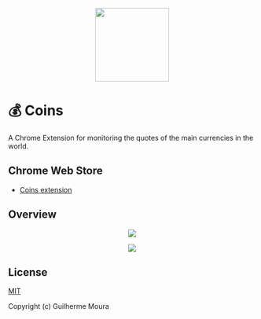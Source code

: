 <p align="center">
  <img
    style="object: contain; height: 150px"
    src="https://raw.githubusercontent.com/glhrmoura/coins/main/docs/logo.png"
  />
</p>

# 💰 Coins

A Chrome Extension for monitoring the quotes of the main currencies in the world.

## Chrome Web Store

- [Coins extension](https://chrome.google.com/webstore/detail/coins/meebfpmdedodccopjbkcihiecpmiljml)

## Overview

<p align="center">
  <img
    style="object: contain; width: '100%'"
    src="https://raw.githubusercontent.com/glhrmoura/coins/main/docs/screenshot_1.png"
  />
</p>

<p align="center">
  <img
    style="object: contain; width: '100%'"
    src="https://raw.githubusercontent.com/glhrmoura/coins/main/docs/screenshot_2.png"
  />
</p>

## License

[MIT](https://github.com/glhrmoura/coins/blob/main/LICENSE)

Copyright (c) Guilherme Moura
